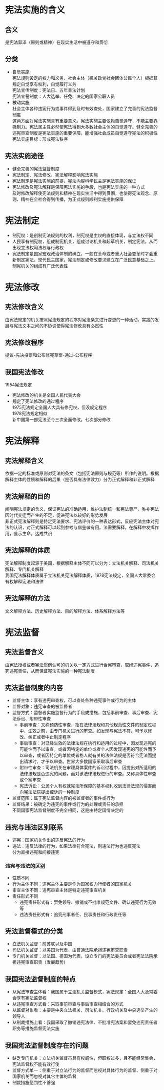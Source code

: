 # 宪法实施的含义
## 含义  
是宪法郭泽（原则或精神）在现实生活中被遵守和贯彻
## 分类
- 自觉实施  
    宪法规则设定的权力和义务，社会主体（机关政党社会团体公民个人）根据其规定自觉享有权利，自觉履行义务  
    宪法宣传制度：宪法日、五年普法计划  
    宪法宣誓制度：人大选举、任免、决定的国家公职人员  
- 被动实施  
    社会主体各种违宪行为或事件得到及时有效查处，国家建立了完善的宪法监督制度  
这两方面对宪法实施具有重要意义。宪法实施主要依赖自觉遵守，不能主要靠强制力。宪法民主性必然使宪法得到大多数社会主体的自觉遵守。健全完善的违宪审查制度是宪法实施的重要保障，能增强社会成员自觉遵守宪法的积极性  
宪法实施目标：形成宪法秩序
## 宪法实施途径
- 健全完善的宪法监督制度  
- 宪法制定、宪法修改、宪法解释影响宪法实施
- 宪法制定是宪法实施的前提，宪法内容科学民主是宪法实施的保证
- 宪法修改及宪法解释是保障宪法实施的手段，也是宪法实施的一种方式  
    及时修改解释使宪法规则和精神在现实生活中得到贯彻，也使得宪法观念、原则、精神在全社会得到传播，为正式规则顺利实施提供保障
# 宪法制定
- 制宪权：是创制宪法规则的权利，制宪权是主权的直接体现，与立法权不同
- 人民享有制宪权，组成制宪机关，组成讨论机关和起草机关，制定宪法，从而出现立法权司法权与行政权
- 宪法制定是国家宏观政治体制的确立，一般在革命或者重大社会变革时才会重新制定宪法。现代民主国家，宪法制定或修改要求建立在广泛民意基础之上。制宪机关的组成有广泛代表性
# 宪法修改
## 宪法修改含义
由宪法规定的机关按照宪法规定的程序对宪法条文进行变更的一种活动。实践的发展与宪法文本之间的不协调使得宪法修改具有必然性
## 宪法修改程序
提议-先决投票和公布修宪草案-通过-公布程序
## 我国宪法修改
1954宪法规定  
- 宪法修改的机关是全国人民代表大会
- 规定了宪法修改的通过程序  
1975宪法规定全国人大具有修宪权，但没规定程序  
1978宪法规定相似  
新中国第一部宪法至今三次全面修改，七次部分修改
# 宪法解释
## 宪法解释含义
依据一定的标准或原则对宪法的条文（包括宪法原则与规范等）所作的说明。根据解释主体的性质和解释的后果（是否具有法律效力）分为正式解释和非正式解释
## 宪法解释的目的
阐明宪法规定的含义，保证宪法的准确适用，维护法制统一和宪法尊严，弥补宪法因时代变迁而产生的不足，促进宪法以较好的形势发展  
非正式宪法解释则是特定宪法要求、宪法评价的一种表达形式，反应宪法主体对宪法的认识，对正式解释可以起到参考与借鉴做有用。法需要解释，在解释中发挥作用，显示生命，达成共识
## 宪法解释的体质
宪法解释制度起源于美国，根据解释主体不同可以分为：立法机关解释、司法机关解释、专门机关解释  
我国宪法解释体质属于立法机关宪法解释体质，1978宪法规定，全国人大常委会有权解释宪法和法律
## 宪法解释的方法
文义解释方法、历史解释方法、目的解释方法、体系解释方法等
# 宪法监督
## 宪法监督含义
由宪法授权或者宪法惯例认可的机关以一定方式进行合宪审查，取缔违宪事件，追究违宪责任，从而保证宪法实施的一种宪法制度
## 宪法监督制度的内容
- 监督主体：享有违宪审查权，可以查处各种违宪事件或行为的主体
- 监督对象：违宪审查的被监督者
- 监督方式：监督者实施监督行为的手段或措施，包括事前审查、事后审查、宪法诉讼、附带性审查  
    - 事前审查：又称预防性审查，指在法律法规和其他规范性文件的制定过程中、生效之前，由专门机关进行的审查。如发现与宪法不符，可予以修改、纠正或者中止制定程序
    - 事后审查：对已经生效的法律法规在执行和适用的过程中，因发现违宪的可能性而予以审查，或者因特定的单位或者个人因发现违宪的可能性而予以审查，或者因特定的单位或者格人就有关的法律法规是否符合宪法而提出请求时，才予以审查。世界大多数国家采取事后审查
    - 附带性审查：司法机关在审理具体案件的诉讼过程中，因提出对所适用的法律法规是否违宪的问题，而对该法律法规进行的审查。又称具体性审查或个案审查
    - 宪法诉讼：公民个人有权就宪法所保障的基本权利收到法律法规的侵害而向宪法法院提出控诉的一种制度
- 监督范围：属于宪法监督内容的被监督者的事件或行为
- 监督结果：被确定为违宪的事件或行为的处理或责任的承担  
不同国家宪法监督制度不完全相同，这是由特定国情决定的
## 违宪与违法区别联系
- 违宪：国家机关作出的违反宪法的行为
- 违法：违反法律的行为，如果法律符合宪法，则违法行为也违反宪法  
分为直接违宪和间接违宪  
### 违宪与违法的区别
- 性质不同
- 行为主体不同：违宪主体主要是作为国家权力行使者的国家机关
- 审查主体不同：违宪审查主体是特定违宪审查机关
- 责任形式不同
    - 违宪责任形式有：罢免领导、撤销或不批准规范文件、确认违宪行为无效等
    - 违法责任形式有：追究刑事者任、民事责任和行政责任等
## 宪法监督模式的分类
- 立法机关监督：前苏联以及中国
- 司法机关监督：以美国为代表，由普通法院承担违宪审查职责
- 专门机关监督：以法国、德国为代表，设立专门的宪法委员会或者宪法法院承担违宪审查职责（发展趋势）
## 我国宪法监督制度的特点
- 从宪法审查主体看：我国属于立法机关监督模式，宪法规定：全国人大及常委会享有宪法监督权
- 从违宪审查方式看：采取事前审查与事后审查相结合的方式
- 从监督对象看：主要是中央立法机关、司法机关、行政机关及中央选举产生的领导人
- 从制裁措施上看：我国采取了撤销违宪法律、不批准宪法案和罢免违宪责任者职务等措施监督宪法实施
## 我国宪法监督制度存在的问题
- 缺乏专门机关：立法机关监督虽具有权威性，但职权过多，且不能经常集会，宪法监督权不能有效行使
- 监督方式单一：侧重于对立法行为的监督而忽视对具体行为的监督、侧重于对国家机关而忽视对其它主体的监督
- 制裁措施惩罚性不够强